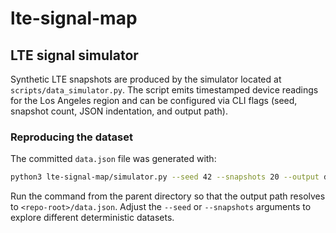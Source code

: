 # lte-signal-map

## LTE signal simulator

Synthetic LTE snapshots are produced by the simulator located at `scripts/data_simulator.py`. The script emits timestamped device readings for the Los Angeles region and can be configured via CLI flags (seed, snapshot count, JSON indentation, and output path).

### Reproducing the dataset

The committed `data.json` file was generated with:

```bash
python3 lte-signal-map/simulator.py --seed 42 --snapshots 20 --output data.json
```

Run the command from the parent directory so that the output path resolves to `<repo-root>/data.json`. Adjust the `--seed` or `--snapshots` arguments to explore different deterministic datasets.
